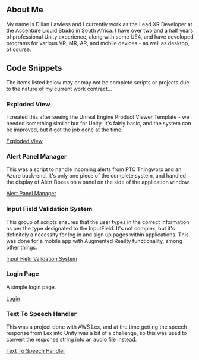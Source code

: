 ## About Me

My name is Dillan Lawless and I currently work as the Lead XR Developer at the Accenture Liquid Studio in South Africa. I have over two and a half years of professional Unity experience, along with some UE4, and have developed programs for various VR, MR, AR, and mobile devices - as well as desktop, of course.

## Code Snippets

The items listed below may or may not be complete scripts or projects due to the nature of my current work contract...

### Exploded View

I created this after seeing the Unreal Engine Product Viewer Template - we needed something similar but for Unity. It's fairly basic, and the system can be improved, but it got the job done at the time.

[Exploded View](/explodedView.md)

### Alert Panel Manager

This was a script to handle incoming alerts from PTC Thingworx and an Azure back-end. It's only one piece of the complete system, and handled the display of Alert Boxes on a panel on the side of the application window.

[Alert Panel Manager](alertPanelManager.md)

### Input Field Validation System

This group of scripts ensures that the user types in the correct information as per the type designated to the InputField. It's not complex, but it's definitely a necessity for log in and sign up pages within applications. This was done for a mobile app with Augmented Reailty functionality, among other things.

[Input Field Validation System](inputFieldSystem.md)

### Login Page

A simple login page.

[Login](login.md)

### Text To Speech Handler

This was a project done with AWS Lex, and at the time getting the speech response from Lex into Unity was a bit of a challenge, so this was used to convert the response string into an audio file instead.

[Text To Speech Handler](textToSpeechHandler.md)
